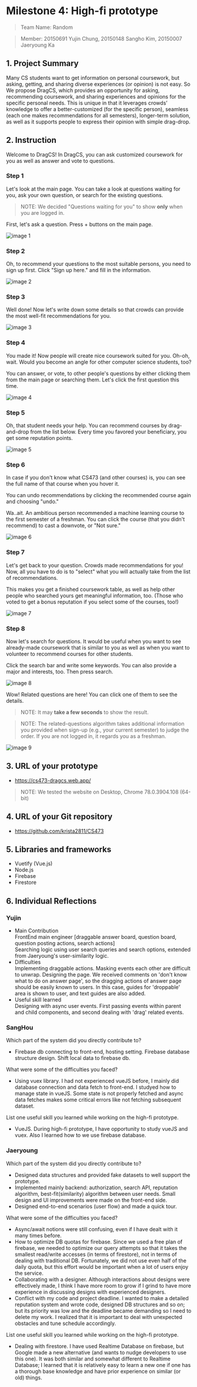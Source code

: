 # Milestone 4: High-fi prototype
> Team Name: Random

> Member: 20150691 Yujin Chung, 20150148 Sangho Kim, 20150007 Jaeryoung Ka

## 1. Project Summary

Many CS students want to get information on personal coursework, but asking, getting, and sharing diverse experiences (or opinion) is not easy. So We propose DragCS, which provides an opportunity for asking, recommending coursework, and sharing experiences and opinions for the specific personal needs. This is unique in that it leverages crowds’ knowledge to offer a better-customized (for the specific person), seamless (each one makes recommendations for all semesters), longer-term solution, as well as it supports people to express their opinion with simple drag-drop. 


## 2. Instruction
Welcome to DragCS! In DragCS, you can ask customized coursework for you as well as answer and vote to questions. 

### Step 1
Let's look at the main page. You can take a look at questions waiting for you, ask your own question, or search for the existing questions. 

> NOTE: We decided "Questions waiting for you" to show **only** when you are logged in.

First, let's ask a question. Press + buttons on the main page.

![image 1](https://raw.githubusercontent.com/krista2811/CS473/master/images/image1.png)

### Step 2
Oh, to recommend your questions to the most suitable persons, you need to sign up first. Click "Sign up here." and fill in the information.

![image 2](https://raw.githubusercontent.com/krista2811/CS473/master/images/image2.png)
### Step 3
Well done! Now let's write down some details so that crowds can provide the most well-fit recommendations for you.

![image 3](https://raw.githubusercontent.com/krista2811/CS473/master/images/image3.png)
### Step 4
You made it! Now people will create nice coursework suited for you. Oh-oh, wait. Would you become an angle for other computer science students, too?

You can answer, or vote, to other people's questions by either clicking them from the main page or searching them. Let's click the first question this time.

![image 4](https://raw.githubusercontent.com/krista2811/CS473/master/images/image4.png)
### Step 5
Oh, that student needs your help. You can recommend courses by drag-and-drop from the list below. Every time you favored your beneficiary, you get some reputation points.

![image 5](https://raw.githubusercontent.com/krista2811/CS473/master/images/image5.png)
### Step 6
In case if you don't know what CS473 (and other courses) is, you can see the full name of that course when you hover it.

You can undo recommendations by clicking the recommended course again and choosing "undo."

Wa..ait. An ambitious person recommended a machine learning course to the first semester of a freshman. You can click the course (that you didn't recommend) to cast a downvote, or "Not sure."

![image 6](https://raw.githubusercontent.com/krista2811/CS473/master/images/image6.png)
### Step 7
Let's get back to your question. Crowds made recommendations for you! Now, all you have to do is to "select" what you will actually take from the list of recommendations.

This makes you get a finished coursework table, as well as help other people who searched yours get meaningful information, too. (Those who voted to get a bonus reputation if you select some of the courses, too!)

![image 7](https://raw.githubusercontent.com/krista2811/CS473/master/images/image7.png)
### Step 8

Now let's search for questions. It would be useful when you want to see already-made coursework that is similar to you as well as when you want to volunteer to recommend courses for other students. 

Click the search bar and write some keywords. You can also provide a major and interests, too. Then press search.

![image 8](https://raw.githubusercontent.com/krista2811/CS473/master/images/image8.png)

Wow! Related questions are here! You can click one of them to see the details.

> NOTE: It may **take a few seconds** to show the result.

> NOTE: The related-questions algorithm takes additional information you provided when sign-up (e.g., your current semester) to judge the order. If you are not logged in, it regards you as a freshman.

![image 9](https://raw.githubusercontent.com/krista2811/CS473/master/images/image9.png)


## 3. URL of your prototype
 * https://cs473-dragcs.web.app/

> NOTE: We tested the website on Desktop, Chrome 78.0.3904.108 (64-bit)

## 4. URL of your Git repository
 * https://github.com/krista2811/CS473


## 5. Libraries and frameworks
 * Vuetify (Vue.js)
 * Node.js
 * Firebase
 * Firestore

## 6. Individual Reflections
### Yujin
- Main Contribution  
FrontEnd main engineer [draggable answer board, question board, question posting actions, search actions]  
Searching logic using user search queries and search options, extended from Jaeryoung's user-similarity logic.
- Difficulties  
Implementing draggable actions. Masking events each other are difficult to unwrap.
Designing the page. We received comments on 'don't know what to do on answer page', so the dragging actions of answer page should be easily known to users. In this case, guides for 'droppable' area is shown to user, and text guides are also added.
- Useful skill learned  
Designing with async user events. First passing events within parent and child components, and second dealing with 'drag' related events.

### SangHou
Which part of the system did you directly contribute to?
 - Firebase db connecting to front-end, hosting setting. Firebase database structure design. Shift local data to firebase db.

What were some of the difficulties you faced?
 - Using vuex library. I had not experienced vueJS before, I mainly did database connection and data fetch to front-end. I studyed how to manage state in vueJS. Some state is not properly fetched and async data fetches makes some critical errors like not fetching subsequent dataset.
 
List one useful skill you learned while working on the high-fi prototype.
 - VueJS. During high-fi prototype, I have opportunity to study vueJS and vuex. Also I learned how to we use firebase database.


### Jaeryoung
Which part of the system did you directly contribute to?
 - Designed data structures and provided fake datasets to well support the prototype.
 - Implemented mainly backend: authorization, search API, reputation algorithm, best-fit(similarity) algorithm between user needs. Small design and UI improvements were made on the front-end side.
 - Designed end-to-end scenarios (user flow) and made a quick tour.

What were some of the difficulties you faced?
 - Async/await notions were still confusing, even if I have dealt with it many times before.
 - How to optimize DB quotas for firebase. Since we used a free plan of firebase, we needed to optimize our query attempts so that it takes the smallest read/write accesses (in terms of firestore), not in terms of dealing with traditional DB. Fortunately, we did not use even half of the daily quota, but this effort would be important when a lot of users enjoy the service.
 - Collaborating with a designer. Although interactions about designs were effectively made, I think I have more room to grow if I grind to have more experience in discussing designs with experienced designers.
 - Conflict with my code and project deadline. I wanted to make a detailed reputation system and wrote code, designed DB structures and so on; but its priority was low and the deadline became demanding so I need to delete my work. I realized that it is important to deal with unexpected obstacles and tune schedule accordingly. 
 
List one useful skill you learned while working on the high-fi prototype.
 - Dealing with firestore. I have used Realtime Database on firebase, but Google made a new alternative (and wants to nudge developers to use this one). It was both similar and somewhat different to Realtime Database; I learned that it is relatively easy to learn a new one if one has a thorough base knowledge and have prior experience on similar (or old) things. 

